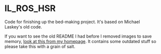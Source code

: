 # IL_ROS_HSR

Code for finishing up the bed-making project. It's based on Michael Laskey's old code.

If you want to see the old README I had before I removed images to save memory,
[look at this from my homepage][1]. It contains some outdated stuff so please
take this with a grain of salt.

[1]:https://people.eecs.berkeley.edu/~seita/other/old_readme_for_IL_ROS_HSR_bed_make.pdf
